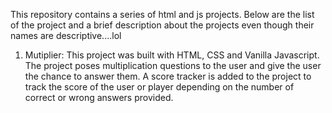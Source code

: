 This repository contains a series of html and js projects. Below are the list of the project and a brief description about the projects even though their names are descriptive....lol

1. Mutiplier: This project was built with HTML, CSS and Vanilla Javascript. The project poses multiplication questions to the user and give the user the chance to answer them. A score tracker is added to the project to track the score of the user or player depending on the number of correct or wrong answers provided.
